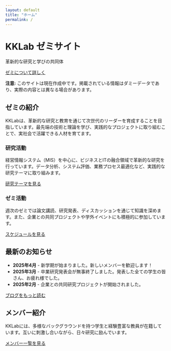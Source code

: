 ```yaml
---
layout: default
title: "ホーム"
permalink: /
---
```


<div class="hero">
  <div class="hero-content">
    <h1>KKLab ゼミサイト</h1>
    <p>革新的な研究と学びの共同体</p>
    <a href="/about.html" class="button">ゼミについて詳しく</a>
  </div>
</div>

<div class="notice">
  <p><strong>注意:</strong> このサイトは現在作成中です。掲載されている情報はダミーデータであり、実際の内容とは異なる場合があります。</p>
</div>

## ゼミの紹介

KKLabは、革新的な研究と教育を通じて次世代のリーダーを育成することを目指しています。最先端の技術と理論を学び、実践的なプロジェクトに取り組むことで、実社会で活躍できる人材を育てます。

<div class="card">
  <h3>研究活動</h3>
  <p>経営情報システム（MIS）を中心に、ビジネスとITの融合領域で革新的な研究を行っています。データ分析、システム評価、業務プロセス最適化など、実践的な研究テーマに取り組みます。</p>
  <a href="/research.html" class="button">研究テーマを見る</a>
</div>

<div class="card">
  <h3>ゼミ活動</h3>
  <p>週次のゼミでは論文講読、研究発表、ディスカッションを通じて知識を深めます。また、企業との共同プロジェクトや学外イベントにも積極的に参加しています。</p>
  <a href="/schedule.html" class="button">スケジュールを見る</a>
</div>

## 最新のお知らせ

- **2025年4月** - 新学期が始まりました。新しいメンバーを歓迎します！
- **2025年3月** - 卒業研究発表会が無事終了しました。発表した全ての学生の皆さん、お疲れ様でした。
- **2025年2月** - 企業との共同研究プロジェクトが開始されました。

<a href="/teamblog/" class="button">ブログをもっと読む</a>

## メンバー紹介

KKLabには、多様なバックグラウンドを持つ学生と経験豊富な教員が在籍しています。互いに刺激し合いながら、日々研究に励んでいます。

<a href="/members.html" class="button">メンバー一覧を見る</a>
